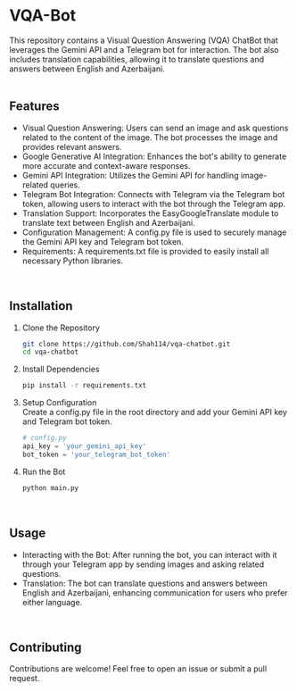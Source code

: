 # VQA-Bot
This repository contains a Visual Question Answering (VQA) ChatBot that leverages the Gemini API and a Telegram bot for interaction. The bot also includes translation capabilities, allowing it to translate questions and answers between English and Azerbaijani. <br/>
<br/>

## Features
* Visual Question Answering: Users can send an image and ask questions related to the content of the image. The bot processes the image and provides relevant answers.
* Google Generative AI Integration: Enhances the bot's ability to generate more accurate and context-aware responses.
* Gemini API Integration: Utilizes the Gemini API for handling image-related queries.
* Telegram Bot Integration: Connects with Telegram via the Telegram bot token, allowing users to interact with the bot through the Telegram app.
* Translation Support: Incorporates the EasyGoogleTranslate module to translate text between English and Azerbaijani.
* Configuration Management: A config.py file is used to securely manage the Gemini API key and Telegram bot token.
* Requirements: A requirements.txt file is provided to easily install all necessary Python libraries. <br/>
<br/>

## Installation
1. Clone the Repository
   ```bash
   git clone https://github.com/Shah114/vqa-chatbot.git
   cd vqa-chatbot
   ```
2. Install Dependencies
   ```bash
   pip install -r requirements.txt
   ```
3. Setup Configuration <br/>
   Create a config.py file in the root directory and add your Gemini API key and Telegram bot token.
   ```python
   # config.py
   api_key = 'your_gemini_api_key'
   bot_token = 'your_telegram_bot_token'
   ```
4. Run the Bot
   ```bash
   python main.py
   ```
<br/>

## Usage
* Interacting with the Bot: After running the bot, you can interact with it through your Telegram app by sending images and asking related questions.
* Translation: The bot can translate questions and answers between English and Azerbaijani, enhancing communication for users who prefer either language. <br/>
<br/>

## Contributing
Contributions are welcome! Feel free to open an issue or submit a pull request.
